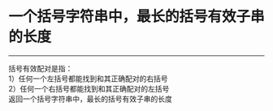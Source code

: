 # 一个括号字符串中，最长的括号有效子串的长度



---
括号有效配对是指：   
1）任何一个左括号都能找到和其正确配对的右括号   
2）任何一个右括号都能找到和其正确配对的左括号   
返回一个括号字符串中，最长的括号有效子串的长度   

